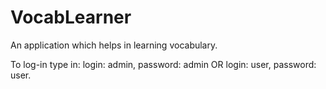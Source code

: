 # VocabLearner
An application which helps in learning vocabulary.

To log-in type in: login: admin, password: admin OR login: user, password: user.
